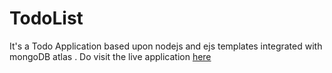 # TodoList

It's a Todo Application based upon nodejs and ejs templates integrated with mongoDB atlas .
Do visit the live application [here](https://boiling-river-38738.herokuapp.com/)
